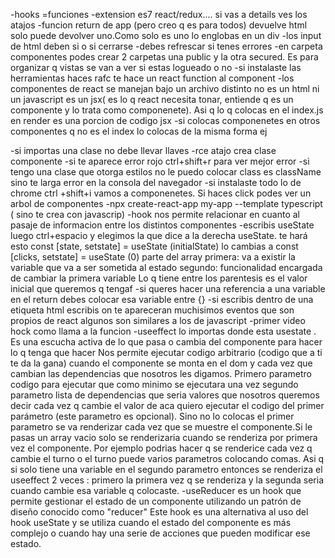 -hooks =funciones
-extension es7 react/redux.... si vas a details ves los atajos
-funcion return de app (pero creo q es para todos) devuelve html solo puede devolver uno.Como solo es uno lo 
englobas en un div
-los input de html deben si o si cerrarse
-debes refrescar si tenes errores
-en carpeta componentes podes crear 2 carpetas una public y la otra secured. Es para organizar q vistas se van a ver si estas logueado o no
-si instalaste las herramientas haces rafc te hace un react function al component
-los componentes de react se manejan bajo un archivo distinto no es un html ni un javascript es un jsx( es lo q react necesita tonar, entiende q es 
un componente y lo trata como componenete). Asi q lo q colocas en el index.js en render es una porcion de codigo jsx
-si colocas componenetes en otros componentes q no es el index lo colocas de la misma forma ej <footer/>
-si importas una clase no debe llevar llaves 
-rce atajo crea clase componente
-si te aparece error rojo ctrl+shift+r para ver mejor error
-si tengo una clase que otorga estilos no le puedo colocar class es className sino te larga error en la consola del navegador
-si instalaste todo lo de chrome ctrl +shift+i vamos a componenetes. Si haces click podes ver un arbol de componentes
-npx create-react-app my-app --template typescript ( sino te crea con javascrip)
-hook nos permite relacionar en cuanto al pasaje de informacion entre los distintos componentes
-escribis useState luego ctrl+espacio y elegimos la que dice a la derecha useState.
 te hará esto const [state, setstate] = useState (initialState)
 lo cambias a const [clicks, setstate] = useState (0)
parte del array primera: va a existir la variable que va a ser sometida al estado 
                segundo: funcionalidad encargada de cambiar la primera variable
Lo q tiene entre los parentesis es el valor inicial que queremos q tengaf
-si queres hacer una referencia a una variable en el return debes colocar esa variable entre
{}
-si escribis dentro de una etiqueta html escribis on te apareceran muchisimos eventos que son 
propios de react algunos son similares a los de javascript
-primer video hock como llama a la funcion 
-useeffect lo importas donde esta usestate . Es una escucha activa de lo que pasa o cambia del componente para hacer lo q tenga
que hacer 
Nos permite ejecutar codigo arbitrario (codigo que a ti te da la gana) cuando el componente se monta en el dom y cada vez que cambian 
las dependencias que nosotros les digamos.
Primero parametro codigo para ejecutar que como minimo se ejecutara una vez
segundo parametro lista de dependencias que seria valores que nosotros queremos decir cada vez q cambie el valor de aca quiero ejecutar el 
codigo del primer parámetro (este parametro es opcional). Sino no lo colocas el primer parametro se va renderizar cada vez que se
muestre el componente.Si le pasas un array vacio solo se renderizaria cuando se renderiza por primera vez el componente.
Por ejemplo podrias hacer q se renderice cada vez q cambie el turno o el turno puede varios parametros colocando comas.
Asi q si solo tiene una variable en el segundo parametro entonces se renderiza el useeffect 2 veces : primero la primera vez q se renderiza y la
segunda seria cuando cambie esa variable q colocaste.
-useReducer es un hook que permite gestionar el estado de un componente utilizando un patrón de diseño conocido como "reducer"
Este hook es una alternativa al uso del hook useState y se utiliza cuando el estado del componente es más 
complejo o cuando hay una serie de acciones que pueden modificar ese estado.